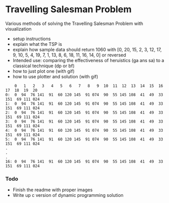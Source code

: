 # Travelling Salesman Problem
Various methods of solving the Travelling Salesman Problem with visualization

- setup instructions
- explain what the TSP is
- explain how sample data should return 1060 with [0, 20, 15, 2, 3, 12, 17, 9, 10, 5, 4, 19, 7, 1, 13, 8, 6, 18, 11, 16, 14, 0] or reversed
- Intended use: comparing the effectiveness of heruistics (ga ans sa) to a classical technique (dp or bf)
- how to just plot one (with gif)
- how to use plotter and solution (with gif)

```
    0   1   2   3   4   5   6   7   8   9  10  11  12  13  14  15  16  17  18  19  20
0:  0  94  76 141  91  60 120 145  91 074  90  55 145 108  41  49  33 151  69 111 024
1:  0  94  76 141  91  60 120 145  91 074  90  55 145 108  41  49  33 151  69 111 024
2:  0  94  76 141  91  60 120 145  91 074  90  55 145 108  41  49  33 151  69 111 024
3:  0  94  76 141  91  60 120 145  91 074  90  55 145 108  41  49  33 151  69 111 024
4:  0  94  76 141  91  60 120 145  91 074  90  55 145 108  41  49  33 151  69 111 024
5:  0  94  76 141  91  60 120 145  91 074  90  55 145 108  41  49  33 151  69 111 024
.
.
.
16: 0  94  76 141  91  60 120 145  91 074  90  55 145 108  41  49  33 151  69 111 024
```

### Todo
- Finish the readme with proper images
- Write up c version of dynamic programming solution
